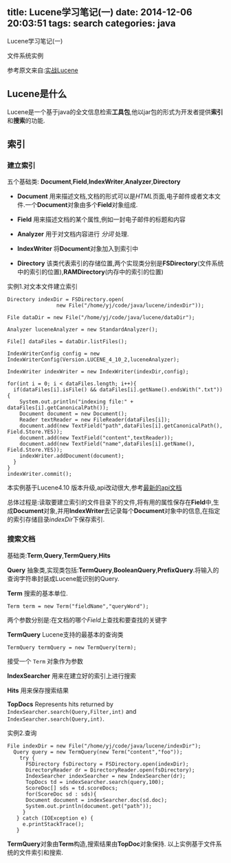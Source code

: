 title: Lucene学习笔记(一)
date: 2014-12-06 20:03:51
tags: search
categories: java
---
Lucene学习笔记(一)

文件系统实例

参考原文来自:[实战Lucene](https://www.ibm.com/developerworks/cn/java/j-lo-lucene1/)
<!--more-->
## Lucene是什么

Lucene是一个基于java的全文信息检索**工具包**,他以jar包的形式为开发者提供**索引**和**搜索**的功能.

## 索引

### 建立索引
五个基础类: **Document**,**Field**,**IndexWriter**,**Analyzer**,**Directory**

* **Document**
用来描述文档,文档的形式可以是*HTML*页面,电子邮件或者文本文件.一个**Document**对象由多个**Field**对象组成.

* **Field**
用来描述文档的某个属性,例如一封电子邮件的标题和内容

* **Analyzer**
用于对文档内容进行 *分词* 处理.

* **IndexWriter**
将**Document**对象加入到索引中

* **Directory**
该类代表索引的存储位置,两个实现类分别是**FSDirectory**(文件系统中的索引的位置),**RAMDirectory**(内存中的索引的位置)


实例1.对文本文件建立索引

    Directory indexDir = FSDirectory.open(
                    new File("/home/yj/code/java/lucene/indexDir"));

    File dataDir = new File("/home/yj/code/java/lucene/dataDir");

    Analyzer luceneAnalyzer = new StandardAnalyzer();

    File[] dataFiles = dataDir.listFiles();

    IndexWriterConfig config = new IndexWriterConfig(Version.LUCENE_4_10_2,luceneAnalyzer);

    IndexWriter indexWriter = new IndexWriter(indexDir,config);

    for(int i = 0; i < dataFiles.length; i++){
      if(dataFiles[i].isFile() && dataFiles[i].getName().endsWith(".txt")){
        System.out.println("indexing file:" + dataFiles[i].getCanonicalPath());
        Document document = new Document();
        Reader textReader = new FileReader(dataFiles[i]);
        document.add(new TextField("path",dataFiles[i].getCanonicalPath(), Field.Store.YES));
        document.add(new TextField("content",textReader));
        document.add(new TextField("name",dataFiles[i].getName(), Field.Store.YES));
        indexWriter.addDocument(document);
      }
    }
    indexWriter.commit();

本实例基于Lucene4.10 版本升级,api改动很大,参考[最新的api文档](http://lucene.apache.org/core/4_10_2/core/overview-summary.html#overview_description)

总体过程是:读取要建立索引的文件目录下的文件,将有用的属性保存在**Field**中,生成**Document**对象,并用**IndexWriter**去记录每个**Document**对象中的信息,在指定的索引存储目录*indexDir*下保存索引.

### 搜索文档
基础类:**Term**,**Query**,**TermQuery**,**Hits**

**Query**
抽象类,实现类包括:**TermQuery**,**BooleanQuery**,**PrefixQuery**.将输入的查询字符串封装成Lucene能识别的Query.

**Term**
搜索的基本单位.

    Term term = new Term("fieldName","queryWord");
        
两个参数分别是:在文档的哪个*Field*上查找和要查找的关键字

**TermQuery**
Lucene支持的最基本的查询类

    TermQuery termQuery = new TermQuery(term);
                
接受一个 `Term` 对象作为参数

**IndexSearcher**
用来在建立好的索引上进行搜索

**Hits**
用来保存搜索结果

**TopDocs**
Represents hits returned by ``IndexSearcher.search(Query,Filter,int)`` and ``IndexSearcher.search(Query,int)``.

实例2.查询

    File indexDir = new File("/home/yj/code/java/lucene/indexDir");
      Query query = new TermQuery(new Term("content","foo"));
        try {
          FSDirectory fsDirectory = FSDirectory.open(indexDir);
          DirectoryReader dr = DirectoryReader.open(fsDirectory);
          IndexSearcher indexSearcher = new IndexSearcher(dr);
          TopDocs td = indexSearcher.search(query,100);
          ScoreDoc[] sds = td.scoreDocs;
          for(ScoreDoc sd : sds){
          Document document = indexSearcher.doc(sd.doc);
          System.out.println(document.get("path"));
         }
       } catch (IOException e) {
         e.printStackTrace();
       }

**TermQuery**对象由**Term**构造,搜索结果由**TopDoc**对象保持.
以上实例基于文件系统的文件索引和搜索.
